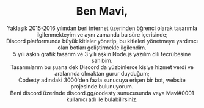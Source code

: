 <h1 align="center"> Ben Mavi,</h1>
<p align="center">
Yaklaşık 2015-2016 yılından beri internet üzerinden öğrenci olarak tasarımla ilgilenmekteyim ve aynı zamanda bu süre içerisinde; <br>
Discord platformunda büyük kitleler yönetip, bu kitleleri yönetmeye yardımcı olan botları geliştirmekle ilgilendim. <br>
5 yılı aşkın grafik tasarım ve 3 yılı aşkın Node.js yazılım dili tecrübesine sahibim. <br>
Tasarımlarım bu şuana dek Discord'da yüzbinlerce kişiye hizmet verdi ve aralarında olmaktan gurur duyduğum; <br>
Codesty adındaki 3000'den fazla sunucuya erişen bir bot, website projesinde bulunuyorum. <br>
Beni discord üzerinde discord.gg/codesty sunucusunda veya Mavi#0001 kullanıcı adı ile bulabilirsiniz.
</p>
